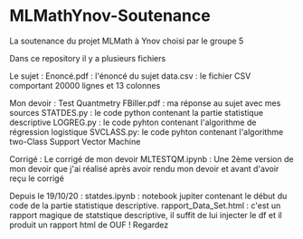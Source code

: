 # MLMathYnov-Soutenance
La soutenance du projet MLMath à Ynov choisi par le groupe 5

Dans ce repository il y a plusieurs fichiers

Le sujet :
Enoncé.pdf : l'énoncé du sujet
data.csv : le fichier CSV comportant 20000 lignes et 13 colonnes

Mon devoir :
Test Quantmetry FBiller.pdf : ma réponse au sujet avec mes sources
STATDES.py : le code python contenant la partie statistique descriptive
LOGREG.py : le code pyhton contenant l'algorithme de régression logistique
SVCLASS.py: le code pyhton contenant l'algorithme two-Class Support Vector Machine

Corrigé : Le corrigé de mon devoir
MLTESTQM.ipynb : Une 2ème version de mon devoir que j'ai réalisé après avoir rendu mon devoir et avant d'avoir reçu le corrigé


Depuis le 19/10/20 :
statdes.ipynb : notebook jupiter contenant le début du code de la partie statistique descriptive.
rapport_Data_Set.html : c'est un rapport magique de statstique descriptive, il suffit de lui injecter le df et il produit un rapport html de OUF ! Regardez
